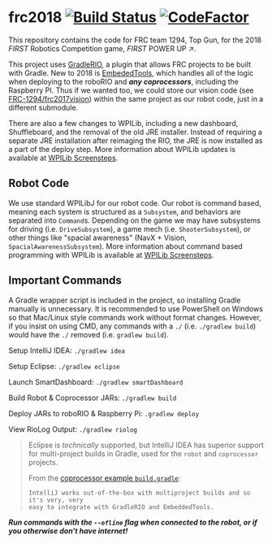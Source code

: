 # frc2018 [![Build Status](https://travis-ci.org/FRC-1294/frc2018.svg?branch=master)](https://travis-ci.org/FRC-1294/frc2018) [![CodeFactor](https://www.codefactor.io/repository/github/frc-1294/frc2018/badge)](https://www.codefactor.io/repository/github/frc-1294/frc2018)

This repository contains the code for FRC team 1294, Top Gun, for the 2018 _FIRST_ Robotics Competition game, _FIRST_ POWER UP :arrow_upper_right:.

This project uses [GradleRIO](https://www.github.com/Open-RIO/GradleRIO), a plugin that allows FRC projects to be built with Gradle. New to 2018 is [EmbededTools](https://www.github.com/JacisNonsense/EmbeddedTools), which handles all of the logic when deploying to the roboRIO and ***any coprocessors***, including the Raspberry PI. Thus if we wanted too, we could store our vision code (see [FRC-1294/frc2017vision](https://www.github.com/FRC-1294/frc2017vision)) within the same project as our robot code, just in a different submodule.

There are also a few changes to WPILib, including a new dashboard, Shuffleboard, and the removal of the old JRE installer. Instead of requiring a separate 
JRE installation after reimaging the RIO, the JRE is now installed as a part 
of the deploy step. More information about WPILib updates is available at 
[WPILib Screensteps](http://wpilib.screenstepslive.com/s/currentCS/m/beta/l/801080-new-for-2018).

## Robot Code

We use standard WPILibJ for our robot code. Our robot is command based, 
meaning each system is structured as a `Subsystem`, and behaviors are 
separated into `Command`s. Depending on the game we may have subsystems for 
driving (i.e. `DriveSubsystem`), a game mech (i.e. `ShooterSubsystem`), or 
other things like "spacial awareness" (NavX + Vision, 
`SpacialAwarenessSubsystem`). More  information about command based programming 
with WPILib is available at [WPILib Screensteps](http://wpilib.screenstepslive.com/s/currentCS/m/java/c/88893).

## Important Commands

A Gradle wrapper script is included in the project, so installing Gradle 
manually is unnecessary. It is recommended to use PowerShell on Windows so 
that Mac/Linux style commands work without format changes. However, if you 
insist on using CMD, any commands with a `./` (i.e. `./gradlew build`) would 
have the `./` removed (i.e. `gradlew build`).

Setup IntelliJ IDEA: `./gradlew idea`

Setup Eclipse: `./gradlew eclipse`

Launch SmartDashboard: `./gradlew smartDashboard`

Build Robot & Coprocessor JARs: `./gradlew build`

Deploy JARs to roboRIO & Raspberry Pi: `.gradlew deploy`

View RioLog Output: `./gradlew riolog`

> Eclipse is _technically_ supported, but IntelliJ IDEA has superior support
> for multi-project builds in Gradle, used for the `robot` and `coprocessor`
> projects.
>
> From the [coprocessor example `build.gradle`](https://github.com/Open-RIO/GradleRIO/blob/2018-beta/examples/coprocessor_java/build.gradle#L12-L14):
> 
> ```
> IntelliJ works out-of-the-box with multiproject builds and so it's very, very
> easy to integrate with GradleRIO and EmbeddedTools.
> ```


***Run commands with the `--ofline` flag when connected to the robot, or if you otherwise don't have internet!***
